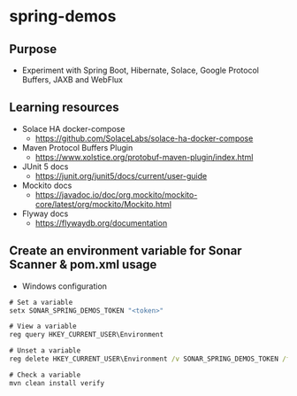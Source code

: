 # spring-demos

## Purpose

- Experiment with Spring Boot, Hibernate, Solace, Google Protocol Buffers, JAXB and WebFlux

## Learning resources

- Solace HA docker-compose
  - https://github.com/SolaceLabs/solace-ha-docker-compose
- Maven Protocol Buffers Plugin
  - https://www.xolstice.org/protobuf-maven-plugin/index.html
- JUnit 5 docs
  - https://junit.org/junit5/docs/current/user-guide
- Mockito docs
  - https://javadoc.io/doc/org.mockito/mockito-core/latest/org/mockito/Mockito.html
- Flyway docs
  - https://flywaydb.org/documentation

## Create an environment variable for Sonar Scanner & pom.xml usage 
 
- Windows configuration

```cmd
# Set a variable
setx SONAR_SPRING_DEMOS_TOKEN "<token>"

# View a variable
reg query HKEY_CURRENT_USER\Environment

# Unset a variable
reg delete HKEY_CURRENT_USER\Environment /v SONAR_SPRING_DEMOS_TOKEN /f

# Check a variable
mvn clean install verify
```
